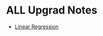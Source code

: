 # ALL Upgrad Notes

  - [Linear Regression](https://github.com/susantamoh84/Upgrad/blob/master/notes/linear_regression.md)
